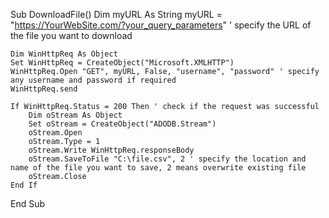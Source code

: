 Sub DownloadFile()
    Dim myURL As String
    myURL = "https://YourWebSite.com/?your_query_parameters" ' specify the URL of the file you want to download

    Dim WinHttpReq As Object
    Set WinHttpReq = CreateObject("Microsoft.XMLHTTP")
    WinHttpReq.Open "GET", myURL, False, "username", "password" ' specify any username and password if required
    WinHttpReq.send

    If WinHttpReq.Status = 200 Then ' check if the request was successful
        Dim oStream As Object
        Set oStream = CreateObject("ADODB.Stream")
        oStream.Open
        oStream.Type = 1
        oStream.Write WinHttpReq.responseBody
        oStream.SaveToFile "C:\file.csv", 2 ' specify the location and name of the file you want to save, 2 means overwrite existing file
        oStream.Close
    End If
End Sub
